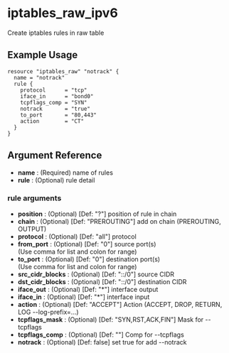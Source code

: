 # iptables_raw_ipv6

Create iptables rules in raw table

## Example Usage

```hcl
resource "iptables_raw" "notrack" {
  name = "notrack"
  rule {
    protocol      = "tcp"
    iface_in      = "bond0"
    tcpflags_comp = "SYN"
    notrack       = "true"
    to_port       = "80,443"
    action        = "CT"
  }
}
```

## Argument Reference

* **name** : (Required) name of rules
* **rule** : (Optional) rule detail

### **rule** arguments

* **position** : (Optional) [Def: "?"] position of rule in chain
* **chain** : (Optional) [Def: "PREROUTING"] add on chain (PREROUTING, OUTPUT)
* **protocol** : (Optional) [Def: "all"] protocol
* **from_port** : (Optional) [Def: "0"] source port(s)  
(Use comma for list and colon for range)
* **to_port** : (Optional) [Def: "0"] destination port(s)  
(Use comma for list and colon for range)
* **src_cidr_blocks** : (Optional) [Def: "::/0"] source CIDR
* **dst_cidr_blocks** : (Optional) [Def: "::/0"] destination CIDR
* **iface_out** : (Optional) [Def: "\*"] interface output
* **iface_in** : (Optional) [Def: "\*"] interface input
* **action** : (Optional) [Def: "ACCEPT"] Action (ACCEPT, DROP, RETURN, LOG --log-prefix=...)
* **tcpflags_mask** : (Optional) [Def: "SYN,RST,ACK,FIN"] Mask for --tcpflags
* **tcpflags_comp** : (Optional) [Def: ""] Comp for --tcpflags
* **notrack** : (Optional) [Def: false] set true for add --notrack
